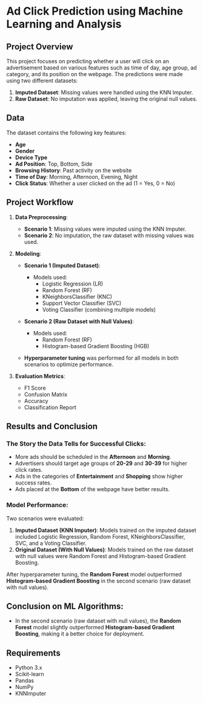 # Ad Click Prediction using Machine Learning and Analysis

## Project Overview

This project focuses on predicting whether a user will click on an advertisement based on various features such as time of day, age group, ad category, and its position on the webpage. The predictions were made using two different datasets:
1. **Imputed Dataset**: Missing values were handled using the KNN Imputer.
2. **Raw Dataset**: No imputation was applied, leaving the original null values.

## Data

The dataset contains the following key features:
- **Age**
- **Gender**
- **Device Type**
- **Ad Position**: Top, Bottom, Side
- **Browsing History**: Past activity on the website
- **Time of Day**: Morning, Afternoon, Evening, Night
- **Click Status**: Whether a user clicked on the ad (1 = Yes, 0 = No)

## Project Workflow

1. **Data Preprocessing**:
   - **Scenario 1**: Missing values were imputed using the KNN Imputer.
   - **Scenario 2**: No imputation, the raw dataset with missing values was used.
   
2. **Modeling**:
   - **Scenario 1 (Imputed Dataset)**:
     - Models used: 
       - Logistic Regression (LR)
       - Random Forest (RF)
       - KNeighborsClassifier (KNC)
       - Support Vector Classifier (SVC)
       - Voting Classifier (combining multiple models)
   
   - **Scenario 2 (Raw Dataset with Null Values)**:
     - Models used:
       - Random Forest (RF)
       - Histogram-based Gradient Boosting (HGB)
     
   - **Hyperparameter tuning** was performed for all models in both scenarios to optimize performance.

3. **Evaluation Metrics**:
   - F1 Score
   - Confusion Matrix
   - Accuracy
   - Classification Report

## Results and Conclusion

### The Story the Data Tells for Successful Clicks:
- More ads should be scheduled in the **Afternoon** and **Morning**.
- Advertisers should target age groups of **20-29** and **30-39** for higher click rates.
- Ads in the categories of **Entertainment** and **Shopping** show higher success rates.
- Ads placed at the **Bottom** of the webpage have better results.

### Model Performance:
Two scenarios were evaluated:
1. **Imputed Dataset (KNN Imputer)**: Models trained on the imputed dataset included Logistic Regression, Random Forest, KNeighborsClassifier, SVC, and a Voting Classifier.
2. **Original Dataset (With Null Values)**: Models trained on the raw dataset with null values were Random Forest and Histogram-based Gradient Boosting.

After hyperparameter tuning, the **Random Forest** model outperformed **Histogram-based Gradient Boosting** in the second scenario (raw dataset with null values).

## Conclusion on ML Algorithms:
- In the second scenario (raw dataset with null values), the **Random Forest** model slightly outperformed **Histogram-based Gradient Boosting**, making it a better choice for deployment.

## Requirements

- Python 3.x
- Scikit-learn
- Pandas
- NumPy
- KNNImputer
